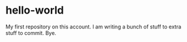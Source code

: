 # hello-world
My first repository on this account. I am writing a bunch of stuff to extra stuff to commit.
Bye.
